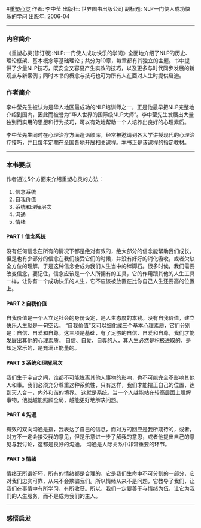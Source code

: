 #[重塑心灵](https://book.douban.com/subject/1788302/)
作者: 李中莹
出版社: 世界图书出版公司
副标题: NLP一门使人成功快乐的学问
出版年: 2006-04
***
### 内容简介 
《重塑心灵(修订版):NLP:一门使人成功快乐的学问》全面地介绍了NLP的历史、理论框架、基本概念等基础理论；共分为10章，每章都有其独立的主题。书中提供了少量NLP技巧，既安全又容易产生实效的技巧，以及更多与时代同步发展的新观点与新案例；同时本书的概念与技巧也可为所有人在面对人生时提供启迪。

### 作者简介 
李中莹先生被认为是华人地区最成功的NLP培训师之一，正是他最早把NLP完整地介绍到国内，因此而被誉为“华人世界的国际级NLP大师”。李中莹先生发展出大量独到而实用的思想和行为技巧，可以有效地帮助一个人培养出良好的心理素质。

李中莹先生同时在心理治疗方面造诣颇深，经常被邀请到各大学讲授现代的心理治疗技巧，并且每年定期在全国各地开展相关课程。本书正是该课程的指定教材。

***
### 本书要点
作者通过5个方面来介绍重塑心灵的方法：
1. 信念系统
2. 自我价值
3. 系统和理解层次
4. 沟通
5. 情绪

#### PART 1 信念系统
没有任何信念在所有的情况下都是绝对有效的，绝大部分的信念能帮助我们成长，但是也有少部分的信念在我们接受它们的时候，并没有好好的消化吸收，或者欠缺全方位的理解，于是这种信念会成为我们人生当中的绊脚石。很多时候，我们需要改变信念，要记住，信念应该是一个人所拥有的工具，它的作用跟其他的人生工具一样，让你有一个成功快乐的人生，它不应该被放置在比你自己人生还要高的位置上。

#### PART 2  自我价值
自我价值是一个人立足社会的身份设定，是人生态度的本钱。没有自我价值，建立快乐人生就是一句空话。
“自我价值”又可以细化成三个基本心理素质，它们分别是：自信、自爱和自尊。这三项是基础，有了足够的自信、自爱和自尊，我们才能发展出其他的心理素质。
自信、自爱、自尊的人，其人生必然是积极进取的，是知足常乐的，是充满正能量的。

#### PART 3 系统和理解层次
我们生于宇宙之间，谁都不可能脱离其他人事物的影响，也不可能完全不影响其他人和事。我们必须充分尊重这种系统性，只有这样，我们才能摆正自己的位置，达到天人合一，内外和谐的境界。
这就是系统。当一个人越能站在较高层面上理解事物，他就越能照顾全局，越能更好地解决问题。

#### PART 4 沟通
有效的双向沟通是指，我表达了自己的信息，而对方的回应是我所期待的，或者，对方不一定会接受我的意见，但是乐意进一步了解我的意思，或者他提出自己的意见与我讨论，这都是良好的沟通。
沟通是人际关系中非常重要的环节。

#### PART 5 情绪
情绪无所谓好坏，所有的情绪都是合理的，它是我们生命中不可分割的一部分，它对我们忠实可靠，从来不会欺骗我们。所以情绪从来不是问题，它教导了我们，让我们在事情中有所学习，有所收获。所以，我们一定要善于与情绪为伍，让它为我们的人生服务，而不是成为我们的主人。

***
### 感悟启发
